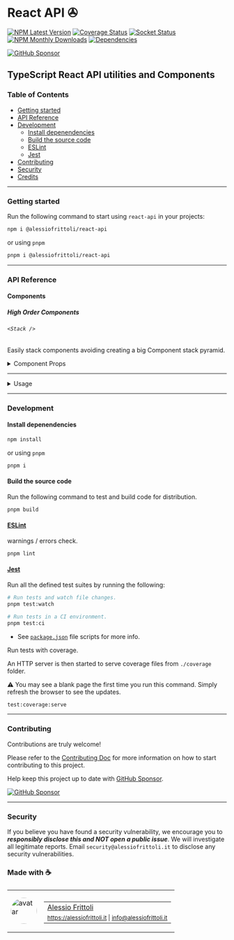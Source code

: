 # React API ✇

[![NPM Latest Version][version-badge]][npm-url] [![Coverage Status][coverage-badge]][coverage-url] [![Socket Status][socket-badge]][socket-url] [![NPM Monthly Downloads][downloads-badge]][npm-url] [![Dependencies][deps-badge]][deps-url]

[![GitHub Sponsor][sponsor-badge]][sponsor-url]

[version-badge]: https://img.shields.io/npm/v/%40alessiofrittoli%2Freact-api
[npm-url]: https://npmjs.org/package/%40alessiofrittoli%2Freact-api
[coverage-badge]: https://coveralls.io/repos/github/alessiofrittoli/react-api/badge.svg
[coverage-url]: https://coveralls.io/github/alessiofrittoli/react-api
[socket-badge]: https://socket.dev/api/badge/npm/package/@alessiofrittoli/react-api
[socket-url]: https://socket.dev/npm/package/@alessiofrittoli/react-api/overview
[downloads-badge]: https://img.shields.io/npm/dm/%40alessiofrittoli%2Freact-api.svg
[deps-badge]: https://img.shields.io/librariesio/release/npm/%40alessiofrittoli%2Freact-api
[deps-url]: https://libraries.io/npm/%40alessiofrittoli%2Freact-api

[sponsor-badge]: https://img.shields.io/static/v1?label=Fund%20this%20package&message=%E2%9D%A4&logo=GitHub&color=%23DB61A2
[sponsor-url]: https://github.com/sponsors/alessiofrittoli

## TypeScript React API utilities and Components

### Table of Contents

- [Getting started](#getting-started)
- [API Reference](#api-reference)
- [Development](#development)
  - [Install depenendencies](#install-depenendencies)
  - [Build the source code](#build-the-source-code)
  - [ESLint](#eslint)
  - [Jest](#jest)
- [Contributing](#contributing)
- [Security](#security)
- [Credits](#made-with-)

---

### Getting started

Run the following command to start using `react-api` in your projects:

```bash
npm i @alessiofrittoli/react-api
```

or using `pnpm`

```bash
pnpm i @alessiofrittoli/react-api
```

---

### API Reference

#### Components

##### High Order Components

###### `<Stack />`

Easily stack components avoiding creating a big Component stack pyramid.

<details>

<summary style="cursor:pointer">Component Props</summary>

| Property     | Type | Description |
|--------------|------|-------------|
| `components` | `StackComponent[]` | An Array of Components or Component and props. The Component must accept and return children. |
| `children`   | `React.ReactNode`  | (Optional) The Component children. |

</details>

---

<details>

<summary style="cursor:pointer">Usage</summary>

###### Basic usage

```tsx
import { Stack } from '@alessiofrittoli/react-api'
// or
import { Stack } from '@alessiofrittoli/react-api/components'

export const ProviderExample: React.FC<React.PropsWithChildren> = ( { children } ) => {
  // ...
  return (
    <div>{ children }</div>
  )
}

export const AppProviders: React.FC<React.PropsWithChildren> = ( { children } ) => (
  <Stack components={ [
    ProviderExample,
    AppProvider1,
    AppProvider2,
    AppProvider3,
    // ...
  ] }>{ children }</Stack>
)
```

---

###### Component with props

Use `StackComponent<typeof ComponentReference>` to add type safety to the passed props.

```tsx
import { Stack, type StackComponent } from '@alessiofrittoli/react-api'
// or
import { Stack, type StackComponent } from '@alessiofrittoli/react-api/components'

type ProviderExampleProps = React.PropsWithChildren<{
  /** Example required prop */
  className: string
}>


export const ProviderExample: React.FC<React.PropsWithChildren> = (
  { className, children }
) => (
  <div className={ className }>{ children }</div>
)

export const AppProviders: React.FC<React.PropsWithChildren> = ( { children } ) => (
  <Stack components={ [
    [ ProviderExample, { className: 'some-class-name' } ] as StackComponent<typeof ProviderExample>,
    AppProvider1,
    AppProvider2,
    AppProvider3,
    // ...
  ] }>{ children }</Stack>
)
```

</details>

---

### Development

#### Install depenendencies

```bash
npm install
```

or using `pnpm`

```bash
pnpm i
```

#### Build the source code

Run the following command to test and build code for distribution.

```bash
pnpm build
```

#### [ESLint](https://www.npmjs.com/package/eslint)

warnings / errors check.

```bash
pnpm lint
```

#### [Jest](https://npmjs.com/package/jest)

Run all the defined test suites by running the following:

```bash
# Run tests and watch file changes.
pnpm test:watch

# Run tests in a CI environment.
pnpm test:ci
```

- See [`package.json`](./package.json) file scripts for more info.

Run tests with coverage.

An HTTP server is then started to serve coverage files from `./coverage` folder.

⚠️ You may see a blank page the first time you run this command. Simply refresh the browser to see the updates.

```bash
test:coverage:serve
```

---

### Contributing

Contributions are truly welcome!

Please refer to the [Contributing Doc](./CONTRIBUTING.md) for more information on how to start contributing to this project.

Help keep this project up to date with [GitHub Sponsor][sponsor-url].

[![GitHub Sponsor][sponsor-badge]][sponsor-url]

---

### Security

If you believe you have found a security vulnerability, we encourage you to **_responsibly disclose this and NOT open a public issue_**. We will investigate all legitimate reports. Email `security@alessiofrittoli.it` to disclose any security vulnerabilities.

### Made with ☕

<table style='display:flex;gap:20px;'>
  <tbody>
    <tr>
      <td>
        <img alt="avatar" src='https://avatars.githubusercontent.com/u/35973186' style='width:60px;border-radius:50%;object-fit:contain;'>
      </td>
      <td>
        <table style='display:flex;gap:2px;flex-direction:column;'>
          <tbody>
              <tr>
                <td>
                  <a href='https://github.com/alessiofrittoli' target='_blank' rel='noopener'>Alessio Frittoli</a>
                </td>
              </tr>
              <tr>
                <td>
                  <small>
                    <a href='https://alessiofrittoli.it' target='_blank' rel='noopener'>https://alessiofrittoli.it</a> |
                    <a href='mailto:info@alessiofrittoli.it' target='_blank' rel='noopener'>info@alessiofrittoli.it</a>
                  </small>
                </td>
              </tr>
          </tbody>
        </table>
      </td>
    </tr>
  </tbody>
</table>
